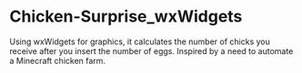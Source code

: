 # Chicken-Surprise_wxWidgets
Using wxWidgets for graphics, it calculates the number of chicks you receive after you insert the number of eggs. Inspired by a need to automate a Minecraft chicken farm.
